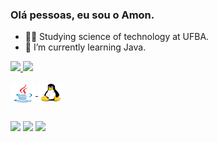 ### Olá pessoas, eu sou o Amon.
- 🧑‍🎓 Studying science of technology at UFBA.
- 🌱 I’m currently learning Java.

<div>
  <a href="https://github.com/AmonCardim">
  <img height="155em" src="https://github-readme-stats.vercel.app/api?username=AmonCardim&show_icons=true&theme=dark&include_all_commits=true&count_private=true"/>
  <img height="155em" src="https://github-readme-stats.vercel.app/api/top-langs/?username=AmonCardim&layout=compact&langs_count=7&theme=dark"/>
</div>

 <div style="display: inline_block"><br>
  <img align="center" alt="Amon-Java" height="30" width="40" src="https://raw.githubusercontent.com/devicons/devicon/master/icons/java/java-original.svg">
  <img align="center" alt="Amon-Java" height="30" width="40" src="https://raw.githubusercontent.com/devicons/devicon/master/icons/linux/linux-original.svg">
 </div>
  
  ##
  
 <div>
   <a href="https://www.linkedin.com/in/amon-cardim-7844b517b/" target="_blank"><img src="https://img.shields.io/badge/-LinkedIn-%230077B5?style=for-the-badge&logo=linkedin&logoColor=white" target="_blank"></a> 
   <a href = "mailto:amoncardim@gmail.com"><img src="https://img.shields.io/badge/-Gmail-%23333?style=for-the-badge&logo=gmail&logoColor=white" target="_blank"></a>
   <a href="https://www.instagram.com/cardim.jpg/" target="_blank"><img src="https://img.shields.io/badge/-Instagram-%23E4405F?style=for-the-badge&logo=instagram&logoColor=white" target="_blank"></a> 
 </div>
